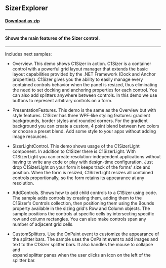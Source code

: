## SizerExplorer
#### [Download as zip](https://grapecity.github.io/DownGit/#/home?url=https://github.com/GrapeCity/ComponentOne-WinForms-Samples/tree/master/Core\Sizer\CS\SizerExplorer)
____
#### Shows the main features of the Sizer control.
____
Includes next samples: 

* Overview. This demo shows C1Sizer in action.
  C1Sizer is a container control with a powerful grid layout manager that extends the basic layout capabilities provided by the 
  .NET Framework (Dock and Anchor properties). C1Sizer gives you the ability to easily manage every contained controls behavior 
  when the panel is resized, thus eliminating the need to set docking and anchoring properties for each control. You can also add 
  splitters anywhere between controls. In this demo we use buttons to represent arbitrary controls on a form.

* PresentationFeatures. This demo is the same as the Overview but with style features.
  C1Sizer has three WPF-like styling features: gradient backgrounds, border styles and rounded corners. For the gradient background 
  you can create a custom, 4 point blend between two colors or choose a preset blend. Add some style to your apps without adding 
  image resources.

* SizerLightControl. This demo shows usage of the C1SizerLight component.
  In addition to C1Sizer there is C1SizerLight. With C1SizerLight you can create resolution-independent applications without having 
  to write any code or play with design-time configuration. Just drop C1SizerLight on your form it keeps track of the forms' size 
  and position. When the form is resized, C1SizerLight resizes all contained controls proportionally, so the form retains its 
  appearance at any resolution.

* AddControls. Shows how to add child controls to a C1Sizer using code.
  The sample adds controls by creating them, adding them to the C1Sizer's Controls collection, then positioning them using the 
  Bounds property available in the sizing grid's Row and Column objects.
  The sample positions the controls at specific cells by intersecting specific row and column rectangles. You can also make controls 
  span any number of adjacent grid cells.

* CustomSplitters. Use the OnPaint event to customize the appearance of the splitter bars.
  The sample uses the OnPaint event to add images and text to the C1Sizer splitter bars. It also handles the mouse to collapse and \
  expand splitter panes when the user clicks an icon on the left of the splitter bar.
